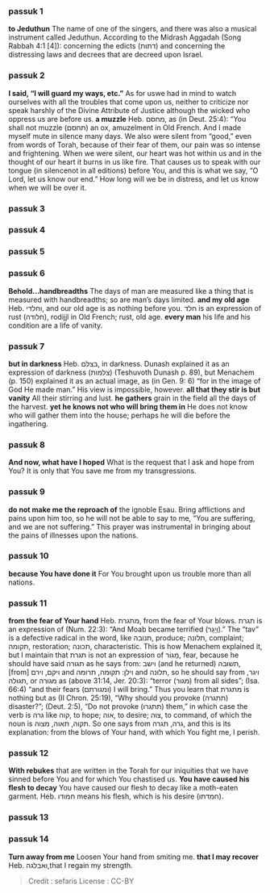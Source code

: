 
### passuk 1
<b>to Jeduthun</b> The name of one of the singers, and there was also a musical instrument called Jeduthun. According to the Midrash Aggadah (Song Rabbah 4:1 [4]): concerning the edicts (דתות) and concerning the distressing laws and decrees that are decreed upon Israel.

### passuk 2
<b>I said, “I will guard my ways, etc.”</b> As for uswe had in mind to watch ourselves with all the troubles that come upon us, neither to criticize nor speak harshly of the Divine Attribute of Justice although the wicked who oppress us are before us.
<b>a muzzle</b> Heb. מחסם, as (in Deut. 25:4): “You shall not muzzle (תחסם) an ox, amuzelment in Old French. And I made myself mute in silence many days. We also were silent from “good,” even from words of Torah, because of their fear of them, our pain was so intense and frightening. When we were silent, our heart was hot within us and in the thought of our heart it burns in us like fire. That causes us to speak with our tongue (in silencenot in all editions) before You, and this is what we say, “O Lord, let us know our end.” How long will we be in distress, and let us know when we will be over it.

### passuk 3

### passuk 4

### passuk 5

### passuk 6
<b>Behold...handbreadths</b> The days of man are measured like a thing that is measured with handbreadths; so are man’s days limited. <b>and my old age</b> Heb. וחלדי, and our old age is as nothing before you. חלד is an expression of rust (חלודה), rodijjl in Old French; rust, old age.
<b>every man</b> his life and his condition are a life of vanity.

### passuk 7
<b>but in darkness</b> Heb. בצלם, in darkness. Dunash explained it as an expression of darkness (צלמות) (Teshuvoth Dunash p. 89), but Menachem (p. 150) explained it as an actual image, as (in Gen. 9: 6) “for in the image of God He made man.” His view is impossible, however.
<b>all that they stir is but vanity</b> All their stirring and lust.
<b>he gathers</b> grain in the field all the days of the harvest.
<b>yet he knows not who will bring them in</b> He does not know who will gather them into the house; perhaps he will die before the ingathering.

### passuk 8
<b>And now, what have I hoped</b> What is the request that I ask and hope from You? It is only that You save me from my transgressions.

### passuk 9
<b>do not make me the reproach of</b> the ignoble Esau. Bring afflictions and pains upon him too, so he will not be able to say to me, “You are suffering, and we are not suffering.” This prayer was instrumental in bringing about the pains of illnesses upon the nations.

### passuk 10
<b>because You have done it</b> For You brought upon us trouble more than all nations.

### passuk 11
<b>from the fear of Your hand</b> Heb. מתגרת, from the fear of Your blows. תגרת is an expression of (Num. 22:3): “And Moab became terrified (וַיָגָר).” The “tav” is a defective radical in the word, like תנובה, produce; תלונה, complaint; תקומה, restoration; תכונה, characteristic. This is how Menachem explained it, but I maintain that תגרת is not an expression of מָגוֹר, fear, because he should have said תגוּרה as he says from: וישב (and he returned) תשוּבה, [from] ויקם, וירם and וילן: תקוּמה, תרוּמה and תלוּנה, so he should say from ויגר, תגוּלה, or מגוּרה as (above 31:14, Jer. 20:3): “terror (מגור) from all sides”; (Isa. 66:4) “and their fears (ומגורתם) I will bring.” Thus you learn that מתגרת is nothing but as (II Chron. 25:19), “Why should you provoke (תתגרה) disaster?”; (Deut. 2:5), “Do not provoke (תתגרו) them,” in which case the verb is גרה like קוה, to hope; אוה, to desire; צוה, to command, of which the noun is תקוה, תאוה, מצוה. So one says from גרה, תגרה, and this is its explanation: from the blows of Your hand, with which You fight me, I perish.

### passuk 12
<b>With rebukes</b> that are written in the Torah for our iniquities that we have sinned before You and for which You chastised us.
<b>You have caused his flesh to decay</b> You have caused our flesh to decay like a moth-eaten garment.
Heb. חמודו means his flesh, which is his desire (חמדתו).

### passuk 13

### passuk 14
<b>Turn away from me</b> Loosen Your hand from smiting me.
<b>that I may recover</b> Heb. ואבלגה,that I regain my strength.

>Credit : sefaris
>License : CC-BY